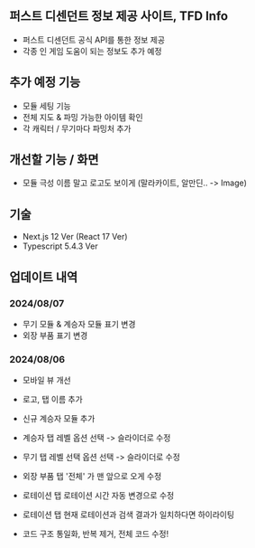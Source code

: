 ## 퍼스트 디센던트 정보 제공 사이트, TFD Info
- 퍼스트 디센던트 공식 API를 통한 정보 제공
- 각종 인 게임 도움이 되는 정보도 추가 예정

## 추가 예정 기능
- 모듈 세팅 기능
- 전체 지도 & 파밍 가능한 아이템 확인
- 각 캐릭터 / 무기마다 파밍처 추가

## 개선할 기능 / 화면
- 모듈 극성 이름 말고 로고도 보이게 (말라카이트, 알만딘.. -> Image)

## 기술
- Next.js 12 Ver (React 17 Ver)
- Typescript 5.4.3 Ver


## 업데이트 내역

### 2024/08/07
- 무기 모듈 & 계승자 모듈 표기 변경
- 외장 부품 표기 변경

### 2024/08/06
- 모바일 뷰 개선
- 로고, 탭 이름 추가
- 신규 계승자 모듈 추가

- 계승자 탭 레벨 옵션 선택 -> 슬라이더로 수정
- 무기 탭 레벨 선택 옵션 선택 -> 슬라이더로 수정
- 외장 부품 탭 '전체' 가 맨 앞으로 오게 수정
- 로테이션 탭 로테이션 시간 자동 변경으로 수정
- 로테이션 탭 현재 로테이션과 검색 결과가 일치하다면 하이라이팅
- 코드 구조 통일화, 반복 제거, 전체 코드 수정!